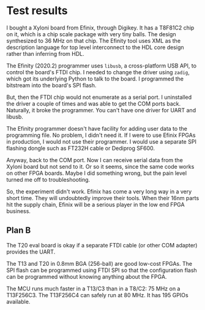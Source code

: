 # Test results

I bought a Xyloni board from Efinix, through Digikey.
It has a T8F81C2 chip on it, which is a chip scale package with very tiny balls.
The design synthesized to 36 MHz on that chip.
The Efinity tool uses XML as the description language for top level interconnect to
the HDL core design rather than inferring from HDL.

The Efinity (2020.2) programmer uses `libusb`, a cross-platform USB API, to control the board's
FTDI chip. I needed to change the driver using `zadig`, which got its underlying Python
to talk to the board. I programmed the bitstream into the board's SPI flash.

But, then the FTDI chip would not enumerate as a serial port.
I uninstalled the driver a couple of times and was able to get the COM ports back.
Naturally, it broke the programmer. You can't have one driver for UART and libusb.

The Efinity programmer doesn't have facility for adding user data to the programming file.
No problem, I didn't need it. If I were to use Efinix FPGAs in production, I would not use
their programmer. I would use a separate SPI flashing dongle such as FT232H cable or Dediprog SF600.

Anyway, back to the COM port. Now I can receive serial data from the Xyloni board but not
send to it. Or so it seems, since the same code works on other FPGA boards.
Maybe I did something wrong, but the pain level turned me off to troubleshooting.

So, the experiment didn't work. Efinix has come a very long way in a very short time.
They will undoubtedly improve their tools. When their 16nm parts hit the supply chain,
Efinix will be a serious player in the low end FPGA business.

## Plan B

The T20 eval board is okay if a separate FTDI cable (or other COM adapter) provides the UART.

The T13 and T20 in 0.8mm BGA (256-ball) are good low-cost FPGAs.
The SPI flash can be programmed using FTDI SPI so that the configuration flash can be
programmed without knowing anything about the FPGA.

The MCU runs much faster in a T13/C3 than in a T8/C2: 75 MHz on a T13F256C3.
The T13F256C4 can safely run at 80 MHz.
It has 195 GPIOs available.


